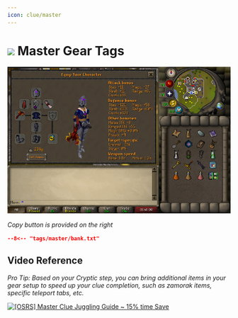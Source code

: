 ```yaml
---
icon: clue/master
---
```


# <img style="vertical-align:middle" src="../../icons/master.png" width="35"> Master Gear Tags

![Master Gear](images/master.png)

_Copy button is provided on the right_
``` json title=""
--8<-- "tags/master/bank.txt"
```

## Video Reference
*Pro Tip: Based on your Cryptic step, you can bring additional items in your gear setup to speed up your clue completion, such as zamorak items, specific teleport tabs, etc.*

[![[OSRS] Master Clue Juggling Guide ~ 15% time Save
](https://img.youtube.com/vi/HwnjCT3xF4k/0.jpg)](https://www.youtube.com/watch?v=HwnjCT3xF4k)